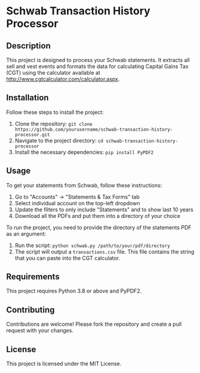 # Schwab Transaction History Processor

## Description

This project is designed to process your Schwab statements. It extracts all sell and vest events and formats the data for calculating Capital Gains Tax (CGT) using the calculator available at http://www.cgtcalculator.com/calculator.aspx.

## Installation

Follow these steps to install the project:

1. Clone the repository: `git clone https://github.com/yourusername/schwab-transaction-history-processor.git`
2. Navigate to the project directory: `cd schwab-transaction-history-processor`
3. Install the necessary dependencies: `pip install PyPDF2`

## Usage

To get your statements from Schwab, follow these instructions:
1. Go to "Accounts" -> "Statements & Tax Forms" tab
2. Select individual account on the top-left dropdown
3. Update the filters to only include "Statements" and to show last 10 years
4. Download all the PDFs and put them into a directory of your choice

To run the project, you need to provide the directory of the statements PDF as an argument:

1. Run the script: `python schwab.py /path/to/your/pdf/directory`
2. The script will output a `transactions.csv` file. This file contains the string that you can paste into the CGT calculator.

## Requirements

This project requires Python 3.8 or above and PyPDF2.

## Contributing

Contributions are welcome! Please fork the repository and create a pull request with your changes.

## License

This project is licensed under the MIT License.
